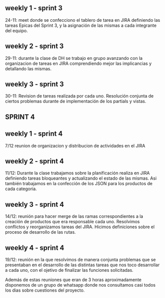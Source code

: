 ## weekly 1 - sprint 3
24-11: meet donde se confecciono el tablero de tarea en JIRA definiendo las tareas Epicas del Sprint 3, y la asignación de las mismas a cada integrante del equipo.

## weekly 2 - sprint 3
29-11: durante la clase de DH se trabajo en grupo avanzando con la organizacion de tareas en JIRA comprendiendo mejor las implicancias y detallando las mismas.

## weekly 3 - sprint 3
30-11: Revision de tareas realizada por cada uno. Resolución conjunta de ciertos problemas durante de implementación de los partials y vistas. 

## SPRINT 4
## weekly 1 - sprint 4
7/12 reunion de organizacion y distribucion de actividades en el JIRA

## weekly 2 - sprint 4
11/12: Durante la clase trabajamos sobre la planificación realiza en JIRA definiendo tareas bloqueantes y actualizando el estado de las mismas. Asi también trabajamos en la 
confección de los JSON para los productos de cada categoria. 

## weekly 3 - sprint 4
14/12: reunión para hacer merge de las ramas correspondientes a la creación de productos que era responsable cada uno. Resolvimos conflictos y reorganizamos tareas del JIRA.
Hicimos definiciones sobre el proceso de desarrollo de las rutas. 

## weekly 4 - sprint 4
19/12: reunión en la que resolvimos de manera conjunta problemas que se presentaban en el desarrollo de las distintas tareas que nos toco desarrollar a cada uno, con el ojetivo de finalizar las funciones solicitadas.

Además de estas reuniones que eran de 3 horas aproximadamente disponemos de un grupo de whatsapp donde nos consultamos casi todos los dias sobre cuestiones del proyecto. 

